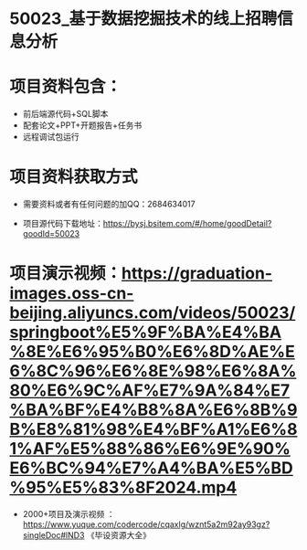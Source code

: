  #  50023_基于数据挖掘技术的线上招聘信息分析
 
 #  项目资料包含：
 *  前后端源代码+SQL脚本
 *  配套论文+PPT+开题报告+任务书
 *  远程调试包运行

 #  项目资料获取方式
 *  需要资料或者有任何问题的加QQ：2684634017

 *  项目源代码下载地址：https://bysj.bsitem.com/#/home/goodDetail?goodId=50023
   
 #  项目演示视频：https://graduation-images.oss-cn-beijing.aliyuncs.com/videos/50023/springboot%E5%9F%BA%E4%BA%8E%E6%95%B0%E6%8D%AE%E6%8C%96%E6%8E%98%E6%8A%80%E6%9C%AF%E7%9A%84%E7%BA%BF%E4%B8%8A%E6%8B%9B%E8%81%98%E4%BF%A1%E6%81%AF%E5%88%86%E6%9E%90%E6%BC%94%E7%A4%BA%E5%BD%95%E5%83%8F2024.mp4
          
 *  2000+项目及演示视频 ：https://www.yuque.com/codercode/cqaxlg/wznt5a2m92ay93gz?singleDoc#lND3 《毕设资源大全》
   
